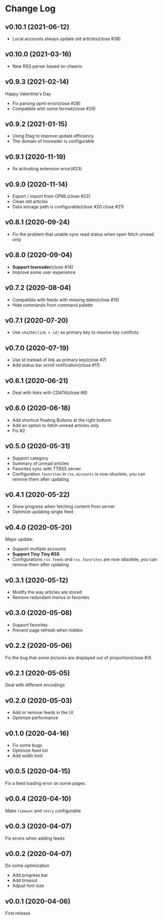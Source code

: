 # Change Log

## v0.10.1 (2021-06-12)

- Local accounts always update old articles(close #38)

## v0.10.0 (2021-03-16)

- New RSS parser based on cheerio

## v0.9.3 (2021-02-14)

Happy Valentine's Day

- Fix parsing opml error(close #28)
- Compatible with some format(close #29)

## v0.9.2 (2021-01-15)

- Using Etag to improve update efficiency
- The domain of Inoreader is configurable

## v0.9.1 (2020-11-19)

- fix activating extension error(#23)

## v0.9.0 (2020-11-14)

- Export / import from OPML(close #22)
- Clean old articles
- Data storage path is configurable(close #20 close #21)

## v0.8.1 (2020-09-24)

- Fix the problem that unable sync read status when open fetch unread only

## v0.8.0 (2020-09-04)

- **Support Inoreader**(close #14)
-  Improve some user experience

## v0.7.2 (2020-08-04)

- Compatible with feeds with missing dates(close #15)
- Hide commands from command palette

## v0.7.1 (2020-07-20)

- Use `sha256(link + id)` as primary key to resolve key conflicts

## v0.7.0 (2020-07-19)

- Use id instead of link as primary key(close #7)
- Add status bar scroll notification(close #11)

## v0.6.1 (2020-06-21)

- Deal with links with CDATA(close #6)

## v0.6.0 (2020-06-18)

- Add shortcut floating Buttons at the right bottom
- Add an option to fetch unread articles only
- Fix #2

## v0.5.0 (2020-05-31)

- Support category
- Summary of unread articles
- Favorites sync with TTRSS server
- Configuration `favorites` in `rss.accounts` is now obsolete, you can remove them after updating

## v0.4.1 (2020-05-22)

- Show progress when fetching content from server
- Optimize updating single feed

## v0.4.0 (2020-05-20)

Major update:

- Support multiple accounts
- **Support Tiny Tiny RSS**
- Configurations `rss.feeds` and `rss.favorites` are now obsolete, you can remove them after updating

## v0.3.1 (2020-05-12)

- Modify the way articles are stored
- Remove redundant menus in favorites

## v0.3.0 (2020-05-08)

- Support favorites
- Prevent page refresh when hidden

## v0.2.2 (2020-05-06)

Fix the bug that some pictures are displayed out of proportion(close #3)

## v0.2.1 (2020-05-05)

Deal with different encodings

## v0.2.0 (2020-05-03)

- Add or remove feeds in the UI
- Optimize performance

## v0.1.0 (2020-04-16)

- Fix some bugs
- Optimize feed list
- Add width limit

## v0.0.5 (2020-04-15)

Fix a feed loading error on some pages.

## v0.0.4 (2020-04-10)

Make `timeout` and `retry` configurable

## v0.0.3 (2020-04-07)

Fix errors when adding feeds

## v0.0.2 (2020-04-07)

Do some optimization

- Add progress bar
- Add timeout
- Adjust font size

## v0.0.1 (2020-04-06)

First release
